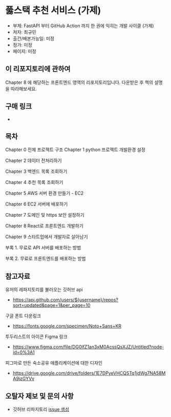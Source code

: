# 풇스택 추천 서비스 (가제)

- 부제: FastAPI 부터 GitHub Action 까지 한 권에 익히는 개발 사이클 (가제)
- 저자: 최규민
- 출간/배본가능일: 미정
- 정가: 미정
- 페이지: 미정

## 이 리포지토리에 관하여

Chapter 8 에 해당하는 프론트엔드 영역의 리포지토리입니다.
다운받은 후 책의 설명을 따라해보세요.

## 구매 링크

-

## 목차

Chapter 0 전체 프로젝트 구조
Chapter 1 python 프로젝트 개발환경 설정

Chapter 2 데이터 전처리하기

Chapter 3 백엔드 목록 조회하기

Chapter 4 추천 목록 조회하기

Chapter 5 AWS 서버 환경 만들기 - EC2

Chapter 6 EC2 서버에 배포하기

Chapter 7 도메인 및 https 보안 설정하기

Chapter 8 React로 프론트엔드 개발하기

Chapter 9 스타트업에서 개발자로 살아남기

부록 1. 무료로 API 서버를 배포하는 방법

부록 2. 무료로 프론트엔드를 배포하는 방법

## 참고자료

유저의 레파지토리를 불러오는 깃허브 api

- https://api.github.com/users/${username}/repos?sort=updated&page=1&per_page=10

구글 폰트 다운링크

- https://fonts.google.com/specimen/Noto+Sans+KR

투두리스트의 아이콘 Figma 링크

- https://www.figma.com/file/DG0lfZ1an3xM0AcssQsXJZ/Untitled?node-id=0%3A1

피그마로 만든 숙소공유 애플리케이션에 대한 디자인

- https://drive.google.com/drive/folders/1E7DPyeVHCQSTq1jdWg7NA58MA9jzGYVv

## 오탈자 제보 및 문의 사항

- 깃허브 리파지토리 [issue 생성](https://github.com/bjpublic/next.js/issues/new)

